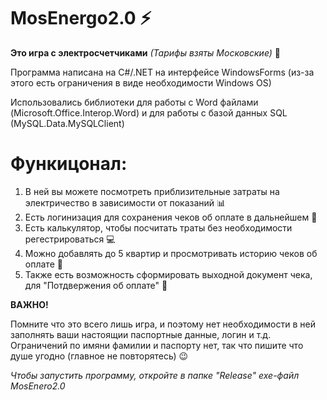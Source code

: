 # MosEnergo2.0 ⚡
**Это игра с электросчетчиками** *(Тарифы взяты Московские)* 💸

Программа написана на C#/.NET на интерфейсе WindowsForms (из-за этого есть ограничения в виде необходимости Windows OS)

Использовались библиотеки для работы с Word файлами (Microsoft.Office.Interop.Word) и для работы с базой данных SQL (MySQL.Data.MySQLClient)

# Функицонал:
1. В ней вы можете посмотреть приблизительные затраты на электричество в зависимости от показаний 📊
2. Есть логинизация для сохранения чеков об оплате в дальнейшем 💾
3. Есть калькулятор, чтобы посчитать траты без необходимости регестрироваться 💻
4. Можно добавлять до 5 квартир и просмотривать историю чеков об оплате 🚪
5. Также есть возможность сформировать выходной документ чека, для "Потдвержения об оплате" 📨

**ВАЖНО!**

Помните что это всего лишь игра, и поэтому нет необходимости в ней заполнять ваши настоящии паспортные данные, логин и т.д.
Ограничений по имяни фамилии и паспорту нет, так что пишите что душе угодно (главное не повторятесь) 😉

*Чтобы запустить программу, откройте в папке "Release" exe-файл MosEnero2.0*
